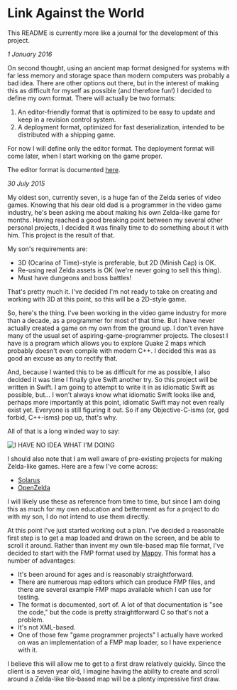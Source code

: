 # Link Against the World

This README is currently more like a journal for the development of this project.

_1 January 2016_

On second thought, using an ancient map format designed for systems with far less memory and storage space than modern computers was probably a bad idea. There are other options out there, but in the interest of making this as difficult for myself as possible (and therefore fun!) I decided to define my own format. There will actually be two formats:

1. An editor-friendly format that is optimized to be easy to update and keep in a revision control system.
1. A deployment format, optimized for fast deserialization, intended to be distributed with a shipping game.

For now I will define only the editor format. The deployment format will come later, when I start working on the game proper.

The editor format is documented [here](docs/EditorMapFormat.md).

_30 July 2015_

My oldest son, currently seven, is a huge fan of the Zelda series of
video games. Knowing that his dear old dad is a programmer in the video game industry, he's been asking me about making his own Zelda-like game for months. Having reached a good breaking point between my several other personal projects, I decided it was finally time to do something about it with him. This project is the result of that.

My son's requirements are:

* 3D (Ocarina of Time)-style is preferable, but 2D (Minish Cap) is OK.
* Re-using real Zelda assets is OK (we're never going to sell this thing).
* Must have dungeons and boss battles!

That's pretty much it. I've decided I'm not ready to take on creating and working with 3D at this point, so this will be a 2D-style game.

So, here's the thing. I've been working in the video game industry for more than a decade, as a programmer for most of that time. But I have never actually created a game on my own from the ground up. I don't even have many of the usual set of aspiring-game-programmer projects. The closest I have is a program which allows you to explore Quake 2 maps which probably doesn't even compile with modern C++. I decided this was as good an excuse as any to rectify that.

And, because I wanted this to be as difficult for me as possible, I also decided it was time I finally give Swift another try. So this project will be written in Swift. I am going to attempt to write it in as idiomatic Swift as possible, but... I won't always know what idiomatic Swift looks like and, perhaps more importantly at this point, idiomatic Swift may not even really exist yet. Everyone is still figuring it out. So if any Objective-C-isms (or, god forbid, C++-isms) pop up, that's why.

All of that is a long winded way to say:

![I HAVE NO IDEA WHAT I'M
DOING](http://i1.kym-cdn.com/photos/images/original/000/234/765/b7e.jpg)

I should also note that I am well aware of pre-existing projects for making Zelda-like games. Here are a few I've come across:

* [Solarus](http://www.solarus-games.org)
* [OpenZelda](http://www.openzelda.net)

I will likely use these as reference from time to time, but since I am doing this as much for my own education and betterment as for a project to do with my son, I do not intend to use them directly.

At this point I've just started working out a plan. I've decided a reasonable first step is to get a map loaded and drawn on the screen, and be able to scroll it around. Rather than invent my own tile-based map file format, I've decided to start with the FMP format used by [Mappy](http://tilemap.co.uk/mappy.php). This format has a number of advantages:

* It's been around for ages and is reasonably straightforward.
* There are numerous map editors which can produce FMP files, and there are several example FMP maps available which I can use for testing.
* The format is documented, sort of. A lot of that documentation is "see the code," but the code is pretty straightforward C so that's not a problem.
* It's not XML-based.
* One of those few "game programmer projects" I actually have worked on was an implementation of a FMP map loader, so I have experience with it.

I believe this will allow me to get to a first draw relatively quickly. Since the client is a seven year old, I imagine having the ability to create and scroll around a Zelda-like tile-based map will be a plenty impressive first draw.
